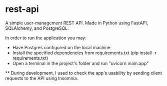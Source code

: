 # rest-api
A simple user-management REST API. Made in Python using FastAPI, SQLAlchemy, and PostgreSQL.

In order to run the application you may:
- Have Postgres configured on the local machine
- Install the specified dependencies from requirements.txt (pip install -r requirements.txt)
- Open a terminal in the project's folder and run "uvicorn main:app"

** During development, I used to check the app's usability by sending client requests to the API using Insomnia.
